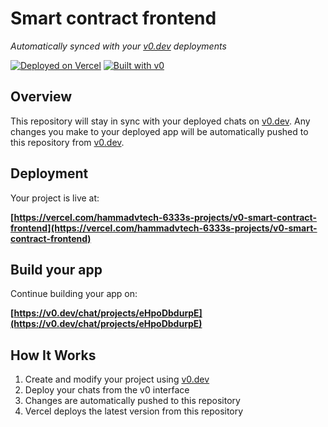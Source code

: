 # Smart contract frontend

*Automatically synced with your [v0.dev](https://v0.dev) deployments*

[![Deployed on Vercel](https://img.shields.io/badge/Deployed%20on-Vercel-black?style=for-the-badge&logo=vercel)](https://vercel.com/hammadvtech-6333s-projects/v0-smart-contract-frontend)
[![Built with v0](https://img.shields.io/badge/Built%20with-v0.dev-black?style=for-the-badge)](https://v0.dev/chat/projects/eHpoDbdurpE)

## Overview

This repository will stay in sync with your deployed chats on [v0.dev](https://v0.dev).
Any changes you make to your deployed app will be automatically pushed to this repository from [v0.dev](https://v0.dev).

## Deployment

Your project is live at:

**[https://vercel.com/hammadvtech-6333s-projects/v0-smart-contract-frontend](https://vercel.com/hammadvtech-6333s-projects/v0-smart-contract-frontend)**

## Build your app

Continue building your app on:

**[https://v0.dev/chat/projects/eHpoDbdurpE](https://v0.dev/chat/projects/eHpoDbdurpE)**

## How It Works

1. Create and modify your project using [v0.dev](https://v0.dev)
2. Deploy your chats from the v0 interface
3. Changes are automatically pushed to this repository
4. Vercel deploys the latest version from this repository